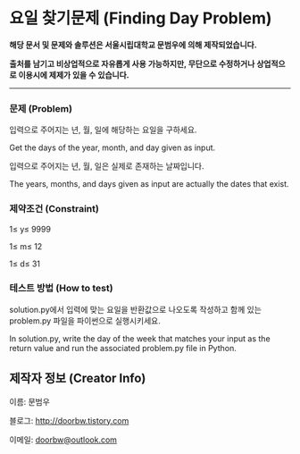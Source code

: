 # 요일 찾기문제 (Finding Day Problem)

**해당 문서 및 문제와 솔루션은 서울시립대학교 문범우에 의해 제작되었습니다.**

**출처를 남기고 비상업적으로 자유롭게 사용 가능하지만, 무단으로 수정하거나 상업적으로 이용시에 제제가 있을 수 있습니다.**

---

### 문제 (Problem)

입력으로 주어지는 년, 월, 일에 해당하는 요일을 구하세요.

Get the days of the year, month, and day given as input.

입력으로 주어지는 년, 월, 일은 실제로 존재하는 날짜입니다.

The years, months, and days given as input are actually the dates that exist.

### 제약조건 (Constraint)

1$\leq$ y$\leq$ 9999

1$\leq$ m$\leq$ 12

1$\leq$ d$\leq$ 31

### 테스트 방법 (How to test)

solution.py에서 입력에 맞는 요일을 반환값으로 나오도록 작성하고 함께 있는 problem.py 파일을 파이썬으로 실행시키세요.

In solution.py, write the day of the week that matches your input as the return value and run the associated problem.py file in Python.



## 제작자 정보 (Creator Info)

이름: 문범우

블로그: http://doorbw.tistory.com

이메일: doorbw@outlook.com